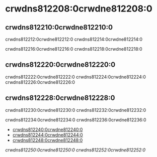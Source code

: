 # crwdns812208:0crwdne812208:0

## crwdns812210:0crwdne812210:0

crwdns812212:0crwdne812212:0 crwdns812214:0crwdne812214:0

crwdns812216:0crwdne812216:0 crwdns812218:0crwdne812218:0


## crwdns812220:0crwdne812220:0

crwdns812222:0crwdne812222:0 crwdns812224:0crwdne812224:0 crwdns812226:0crwdne812226:0


## crwdns812228:0crwdne812228:0

crwdns812230:0crwdne812230:0 crwdns812232:0crwdne812232:0


crwdns812234:0crwdne812234:0 crwdns812236:0crwdne812236:0

* [crwdns812240:0crwdne812240:0](crwdns812238:0crwdne812238:0)
* [crwdns812244:0crwdne812244:0](crwdns812242:0crwdne812242:0)
* [crwdns812248:0crwdne812248:0](crwdns812246:0crwdne812246:0)

*crwdns812250:0crwdne812250:0 crwdns812252:0crwdne812252:0*
